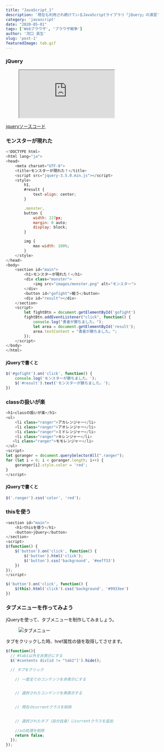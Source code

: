 ```yaml
---
title: "JavaScript_1"
description: '現在も利用され続けているJavaScriptライブラリ「jQuery」の演習'
category: 'javascript'
date: "2020-05-01"
tags: ['Webブラウザ', 'ブラウザ戦争']
author: '河口 英生'
slug: 'post-1'
featuredImage: tab.gif
---
```

<h3 class="title is-5" >jQuery</h3>
<figure class="is-fullwidth">
  <iframe src="https://drive.google.com/file/d/1dm6vOaAE_49Oo-5b0rUBkLZOm1l8lXFS/preview"></iframe>
</figure>

<p>

[jqueryソースコード](https://drive.google.com/open?id=17LSj9m-K_G2d-LX3H-MERdCbILl6DxjP)

</p>

<h3 class="title is-5" >モンスターが現れた</h3>

```javascript
<!DOCTYPE html>
<html lang="ja">
<head>
    <meta charset="UTF-8">
    <title>モンスターが現れた！</title>
    <script src="jquery-3.5.0.min.js"></script>
    <style>
        h1,
        #result {
            text-align: center;
        }

        .monster,
        button {
            width: 227px;
            margin: 0 auto;
            display: block;
        }

        img {
            max-width: 100%;
        }
    </style>
</head>
<body>
    <section id="main">
        <h1>モンスターが現れた！</h1>
        <div class="monster">
            <img src="images/monster.png" alt="モンスター">
        </div>
        <button id="gofight">戦う</button>
        <div id="result"></div>
    </section>
    <script>
        let fightBtn = document.getElementById('gofight')
        fightBtn.addEventListener("click", function() {
            console.log("勇者が勝ちました。");
            let area = document.getElementById('result');
            area.textContent = "勇者が勝ちました。";
        });
    </script>
</body>
</html>
```

<h4 class="title is-6" >jQueryで書くと</h4>

```javascript
$('#gofight').on('click', function() {
    console.log('モンスターが勝ちました。');
    $('#result').text('モンスターが勝ちました。');
})
```

<h3 class="title is-5" >classの扱いが楽</h3>

```javascript
<h1>classの扱いが楽</h1>
<ul>
    <li class="ranger">アカレンジャー</li>
    <li class="ranger">アオレンジャー</li>
    <li class="ranger">ミドレンジャー</li>
    <li class="ranger">キレンジャー</li>
   <li class="ranger">モモレンジャー</li>
</ul>
<script>
let goranger = document.querySelectorAll(".ranger");
for (let i = 0; i < goranger.length; i++) {
    goranger[i].style.color = 'red';
}
</script>
```

<h4 class="title is-6" >jQueryで書くと</h4>

```javascript
$('.ranger').css('color', 'red');
```
<h3 class="title is-5" >thisを使う</h3>

```javascript
<section id="main">
    <h1>thisを使う</h1>
    <button>jQuery</button>
</section>
<script>
$(function() {
    $('button').on('click', function() {
        $('button').html('click');
        $('button').css('background', '#eeff33')
    })
});
</script>
```

```javascript
$('button').on('click', function() {
    $(this).html('click').css('background', '#9933ee')
})
```

<h3 class="title is-5" >タブメニューを作ってみよう</h3>
<p>jQueryを使って、タブメニューを制作してみましょう。</p>

<figure class="is-fullwidth">
<img src="https://drive.google.com/uc?export=view&id=1CwhwbQHOFcJhUOIPYNweoISbHAjiIYQZ" alt="タブメニュー">
</figure>

<p>タブをクリックした時、href属性の値を取得してさせます。</p>

```javascript
$(function(){
  // #tab1以外を非表示にする
  $('#contents div[id != "tab1"]').hide();

  // タブをクリック
  
    // 一度全てのコンテンツを非表示にする
    

    // 選択されたコンテンツを再表示する
    

    // 現在のcurrentクラスを削除
    

    // 選択されたタブ（自分自身）にcurrentクラスを追加
    
    //aの処理を削除
    return false;
  });
});

```